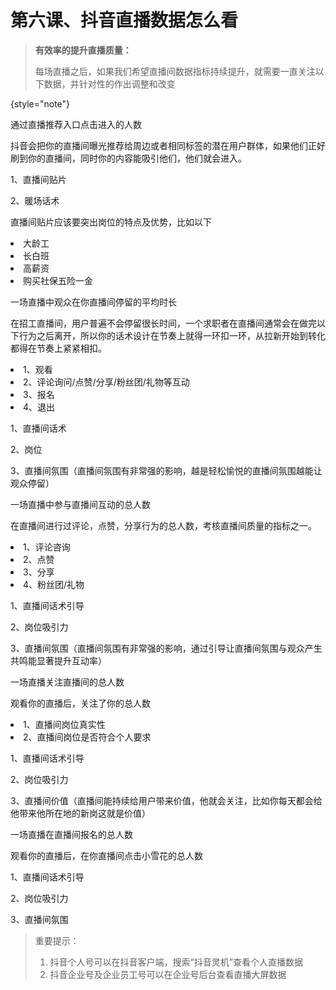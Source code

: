 # 第六课、抖音直播数据怎么看

> **有效率的提升直播质量：**
> 
> 每场直播之后，如果我们希望直播间数据指标持续提升，就需要一直关注以下数据，并针对性的作出调整和改变
> 
{style="note"}

<tabs>
    <tab title="曝光进入">
        <procedure>
            <step>
                <p><control>通过直播推荐入口点击进入的人数</control></p>
                <p><emphasis>抖音会把你的直播间曝光推荐给周边或者相同标签的潜在用户群体，如果他们正好刷到你的直播间，同时你的内容能吸引他们，他们就会进入。</emphasis></p>
                <deflist>
                <def title="影响曝光进入的关键">
                    <p>1、直播间贴片</p>
                    <p>2、暖场话术</p>
                </def>
                <def title="直播间贴片">
                    <p>直播间贴片应该要突出岗位的特点及优势，比如以下</p>
                    <p> </p>
                    <list>
                        <li>
                           <control>大龄工</control>
                        </li>
                        <li>
                            <control>长白班</control>
                        </li>
                        <li>
                            <control>高薪资</control>
                        </li>
                        <li>
                            <control>购买社保五险一金</control>
                        </li>
                    </list>
                </def>
                </deflist>
            </step>
        </procedure>
    </tab>
    <tab title="人均停留时长">
            <procedure>
            <step>
                <p><control>一场直播中观众在你直播间停留的平均时长</control></p>
                <p><emphasis>在招工直播间，用户普遍不会停留很长时间，一个求职者在直播间通常会在做完以下行为之后离开，所以你的话术设计在节奏上就得一环扣一环，从拉新开始到转化都得在节奏上紧紧相扣。</emphasis></p>
                <deflist>
                    <def title="用户直播间行为">
                        <list>
                            <li>
                                1、观看
                            </li>
                            <li>
                                2、评论询问/点赞/分享/粉丝团/礼物等互动
                            </li>
                            <li>
                                3、报名
                            </li>
                            <li>
                                4、退出
                            </li>
                        </list>
                    </def>
                    <def title="影响停留时长的关键">
                        <p>1、直播间话术</p>
                        <p>2、岗位</p>
                        <p>3、直播间氛围（直播间氛围有非常强的影响，越是轻松愉悦的直播间氛围越能让观众停留）</p>
                    </def>
                </deflist>
            </step>
        </procedure>
    </tab>
    <tab title="互动">
        <procedure>
            <step>
                <p><control>一场直播中参与直播间互动的总人数</control></p>
                <p><emphasis>在直播间进行过评论，点赞，分享行为的总人数，考核直播间质量的指标之一。</emphasis></p>
                <deflist>
                    <def title="用户直播间常见互动">
                        <list>
                            <li>
                                1、评论咨询
                            </li>
                            <li>
                                2、点赞
                            </li>
                            <li>
                                3、分享
                            </li>
                            <li>
                                4、粉丝团/礼物
                            </li>
                        </list>
                    </def>
                    <def title="影响互动的关键">
                        <p>1、直播间话术引导</p>
                        <p>2、岗位吸引力</p>
                        <p>3、直播间氛围（直播间氛围有非常强的影响，通过引导让直播间氛围与观众产生共鸣能显著提升互动率）</p>
                    </def>
                </deflist>
            </step>
        </procedure>
    </tab>
    <tab title="涨粉">
        <procedure>
            <step>
                <p><control>一场直播关注直播间的总人数</control></p>
                <p><emphasis>观看你的直播后，关注了你的总人数</emphasis></p>
                <deflist>
                    <def title="用户关注点">
                        <list>
                            <li>
                                1、直播间岗位真实性
                            </li>
                            <li>
                                2、直播间岗位是否符合个人要求
                            </li>
                        </list>
                    </def>
                    <def title="影响涨粉的关键">
                        <p>1、直播间话术引导</p>
                        <p>2、岗位吸引力</p>
                        <p>3、直播间价值（直播间能持续给用户带来价值，他就会关注，比如你每天都会给他带来他所在地的新岗这就是价值）</p>
                    </def>
                </deflist>
            </step>
        </procedure>
    </tab>
    <tab title="小雪花点击">
        <procedure>
            <step>
                <p><control>一场直播在直播间报名的总人数</control></p>
                <p><emphasis>观看你的直播后，在你直播间点击小雪花的总人数</emphasis></p>
                <deflist>
                    <def title="影响涨粉的关键">
                        <p>1、直播间话术引导</p>
                        <p>2、岗位吸引力</p>
                        <p>3、直播间氛围</p>
                    </def>
                </deflist>
            </step>
        </procedure>
    </tab>
</tabs>

> 重要提示：
> 1. 抖音个人号可以在抖音客户端，搜索“抖音灵机”查看个人直播数据
> 2. 抖音企业号及企业员工号可以在企业号后台查看直播大屏数据